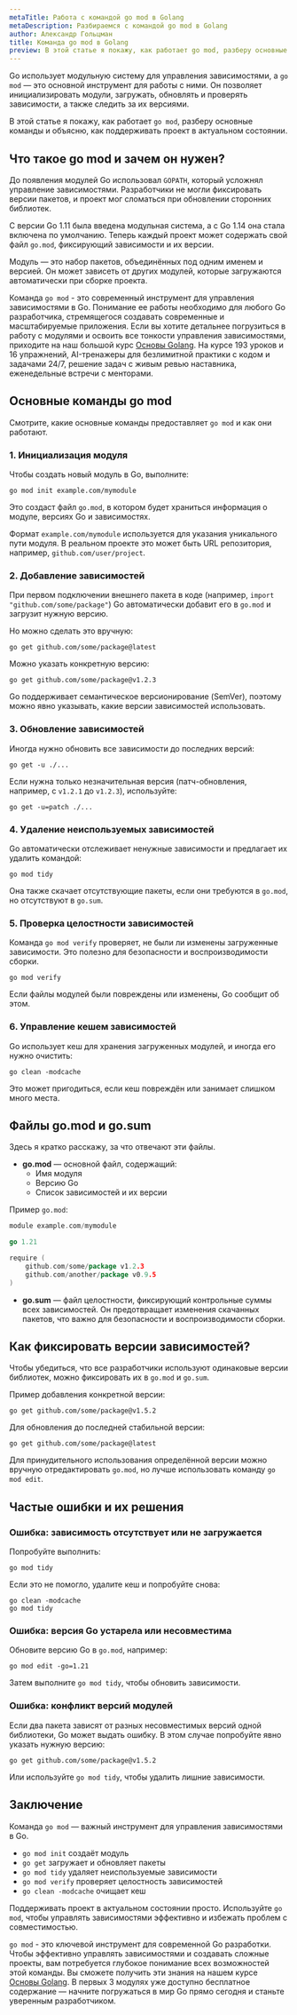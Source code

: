 ```yaml
---
metaTitle: Работа с командой go mod в Golang
metaDescription: Разбираемся c командой go mod в Golang
author: Александр Гольцман
title: Команда go mod в Golang
preview: В этой статье я покажу, как работает go mod, разберу основные команды и объясню, как поддерживать проект в актуальном состоянии.
---
```


Go использует модульную систему для управления зависимостями, а `go mod` — это основной инструмент для работы с ними. Он позволяет инициализировать модули, загружать, обновлять и проверять зависимости, а также следить за их версиями.

В этой статье я покажу, как работает `go mod`, разберу основные команды и объясню, как поддерживать проект в актуальном состоянии.

## **Что такое go mod и зачем он нужен?**

До появления модулей Go использовал `GOPATH`, который усложнял управление зависимостями. Разработчики не могли фиксировать версии пакетов, и проект мог сломаться при обновлении сторонних библиотек.

С версии Go 1.11 была введена модульная система, а с Go 1.14 она стала включена по умолчанию. Теперь каждый проект может содержать свой файл `go.mod`, фиксирующий зависимости и их версии.

Модуль — это набор пакетов, объединённых под одним именем и версией. Он может зависеть от других модулей, которые загружаются автоматически при сборке проекта.

Команда `go mod` - это современный инструмент для управления зависимостями в Go. Понимание ее работы необходимо для любого Go разработчика, стремящегося создавать современные и масштабируемые приложения. Если вы хотите детальнее погрузиться в работу с модулями и освоить все тонкости управления зависимостями, приходите на наш большой курс [Основы Golang](https://purpleschool.ru/course/go-basics?utm_source=knowledgebase&utm_medium=text&utm_campaign=Komanda_go_mod_v_Golang). На курсе 193 уроков и 16 упражнений, AI-тренажеры для безлимитной практики с кодом и задачами 24/7, решение задач с живым ревью наставника, еженедельные встречи с менторами.

## **Основные команды go mod**

Смотрите, какие основные команды предоставляет `go mod` и как они работают.

### **1. Инициализация модуля**

Чтобы создать новый модуль в Go, выполните:

```
go mod init example.com/mymodule
```

Это создаст файл `go.mod`, в котором будет храниться информация о модуле, версиях Go и зависимостях.

Формат `example.com/mymodule` используется для указания уникального пути модуля. В реальном проекте это может быть URL репозитория, например, `github.com/user/project`.

### **2. Добавление зависимостей**

При первом подключении внешнего пакета в коде (например, `import "github.com/some/package"`) Go автоматически добавит его в `go.mod` и загрузит нужную версию.

Но можно сделать это вручную:

```
go get github.com/some/package@latest
```

Можно указать конкретную версию:

```
go get github.com/some/package@v1.2.3
```

Go поддерживает семантическое версионирование (SemVer), поэтому можно явно указывать, какие версии зависимостей использовать.

### **3. Обновление зависимостей**

Иногда нужно обновить все зависимости до последних версий:

```
go get -u ./...

```

Если нужна только незначительная версия (патч-обновления, например, с `v1.2.1` до `v1.2.3`), используйте:

```
go get -u=patch ./...
```

### **4. Удаление неиспользуемых зависимостей**

Go автоматически отслеживает ненужные зависимости и предлагает их удалить командой:

```
go mod tidy
```

Она также скачает отсутствующие пакеты, если они требуются в `go.mod`, но отсутствуют в `go.sum`.

### **5. Проверка целостности зависимостей**

Команда `go mod verify` проверяет, не были ли изменены загруженные зависимости. Это полезно для безопасности и воспроизводимости сборки.

```
go mod verify
```

Если файлы модулей были повреждены или изменены, Go сообщит об этом.

### **6. Управление кешем зависимостей**

Go использует кеш для хранения загруженных модулей, и иногда его нужно очистить:

```
go clean -modcache
```

Это может пригодиться, если кеш повреждён или занимает слишком много места.

## **Файлы go.mod и go.sum**

Здесь я кратко расскажу, за что отвечают эти файлы.

- **go.mod** — основной файл, содержащий:
    - Имя модуля
    - Версию Go
    - Список зависимостей и их версии

Пример `go.mod`:

```go
module example.com/mymodule

go 1.21

require (
    github.com/some/package v1.2.3
    github.com/another/package v0.9.5
)
```

- **go.sum** — файл целостности, фиксирующий контрольные суммы всех зависимостей. Он предотвращает изменения скачанных пакетов, что важно для безопасности и воспроизводимости сборки.

## **Как фиксировать версии зависимостей?**

Чтобы убедиться, что все разработчики используют одинаковые версии библиотек, можно фиксировать их в `go.mod` и `go.sum`.

Пример добавления конкретной версии:

```
go get github.com/some/package@v1.5.2
```

Для обновления до последней стабильной версии:

```
go get github.com/some/package@latest
```

Для принудительного использования определённой версии можно вручную отредактировать `go.mod`, но лучше использовать команду `go mod edit`.

## **Частые ошибки и их решения**

### **Ошибка: зависимость отсутствует или не загружается**

Попробуйте выполнить:

```
go mod tidy
```

Если это не помогло, удалите кеш и попробуйте снова:

```
go clean -modcache
go mod tidy
```

### **Ошибка: версия Go устарела или несовместима**

Обновите версию Go в `go.mod`, например:

```
go mod edit -go=1.21
```

Затем выполните `go mod tidy`, чтобы обновить зависимости.

### **Ошибка: конфликт версий модулей**

Если два пакета зависят от разных несовместимых версий одной библиотеки, Go может выдать ошибку. В этом случае попробуйте явно указать нужную версию:

```
go get github.com/some/package@v1.5.2
```

Или используйте `go mod tidy`, чтобы удалить лишние зависимости.

## **Заключение**

Команда `go mod` — важный инструмент для управления зависимостями в Go.

- `go mod init` создаёт модуль
- `go get` загружает и обновляет пакеты
- `go mod tidy` удаляет неиспользуемые зависимости
- `go mod verify` проверяет целостность зависимостей
- `go clean -modcache` очищает кеш

Поддерживать проект в актуальном состоянии просто. Используйте `go mod`, чтобы управлять зависимостями эффективно и избежать проблем с совместимостью.

`go mod` - это ключевой инструмент для современной Go разработки. Чтобы эффективно управлять зависимостями и создавать сложные проекты, вам потребуется глубокое понимание всех возможностей этой команды. Вы сможете получить эти знания на нашем курсе [Основы Golang](https://purpleschool.ru/course/go-basics?utm_source=knowledgebase&utm_medium=text&utm_campaign=Komanda_go_mod_v_Golang). В первых 3 модулях уже доступно бесплатное содержание — начните погружаться в мир Go прямо сегодня и станьте уверенным разработчиком.
